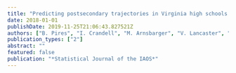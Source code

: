 ```yaml
---
title: "Predicting postsecondary trajectories in Virginia high schools using publicly available data"
date: 2018-01-01
publishDate: 2019-11-25T21:06:43.827521Z
authors: ["B. Pires", "I. Crandell", "M. Arnsbarger", "V. Lancaster", "A. Schroeder", "S. Shipp", "W. Kang", "P. Robinson", "S. Keller"]
publication_types: ["2"]
abstract: ""
featured: false
publication: "*Statistical Journal of the IAOS*"
---
```


